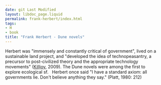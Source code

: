 ```yaml
---
date: git Last Modified
layout: libdoc_page.liquid
permalink: frank-herbert/index.html
tags:
- H
- book
title: "Frank Herbert - Dune novels"
---
```


Herbert was  "immensely  and constantly critical of government", lived on a sustainable land project, and  "developed the idea of technopeasantry, a precursor to post-civilized theory and  the appropriate technology movements" (<a href="k.htm#Killjoy">Killjoy</a>, 2009). The Dune novels were among the first to explore  ecological sf.
 
Herbert once said "I have a standard axiom:  all governments lie. Don't believe anything they say." (Platt, 1980: 212)
